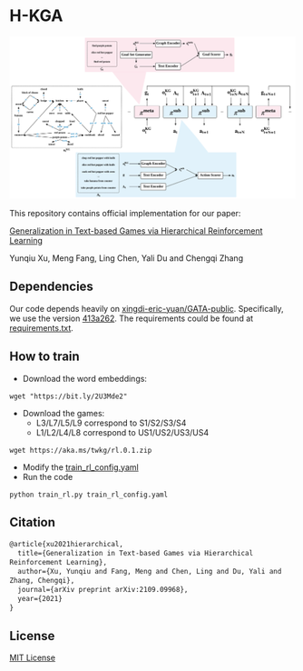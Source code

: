 # H-KGA


![arch](pics/arch.png)

This repository contains official implementation for our paper: 

[Generalization in Text-based Games via Hierarchical Reinforcement Learning](http://arxiv.org/abs/2109.09968)

Yunqiu Xu, Meng Fang, Ling Chen, Yali Du and Chengqi Zhang

## Dependencies

Our code depends heavily on [xingdi-eric-yuan/GATA-public](https://github.com/xingdi-eric-yuan/GATA-public). Specifically, we use the version [413a262](https://github.com/YunqiuXu/GATA-public). The requirements could be found at [requirements.txt](requirements.txt).

## How to train

+ Download the word embeddings:

```
wget "https://bit.ly/2U3Mde2"
```

+ Download the games: 
    + L3/L7/L5/L9 correspond to S1/S2/S3/S4
    + L1/L2/L4/L8 correspond to US1/US2/US3/US4

```
wget https://aka.ms/twkg/rl.0.1.zip
```

+ Modify the [train_rl_config.yaml](train_rl_config.yaml)
+ Run the code

```
python train_rl.py train_rl_config.yaml
```

## Citation

```
@article{xu2021hierarchical,
  title={Generalization in Text-based Games via Hierarchical Reinforcement Learning},
  author={Xu, Yunqiu and Fang, Meng and Chen, Ling and Du, Yali and Zhang, Chengqi},
  journal={arXiv preprint arXiv:2109.09968},
  year={2021}
}
```

## License

[MIT License](LICENSE)
